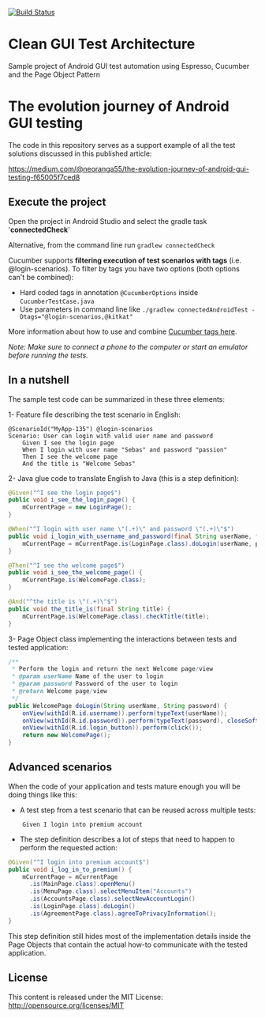 [![Build Status](https://travis-ci.org/neoranga55/CleanGUITestArchitecture.svg?branch=master)](https://travis-ci.org/neoranga55/CleanGUITestArchitecture)

# Clean GUI Test Architecture
Sample project of Android GUI test automation using Espresso, Cucumber and the Page Object Pattern

The evolution journey of Android GUI testing
============
The code in this repository serves as a support example of all the test solutions discussed in this published article:

https://medium.com/@neoranga55/the-evolution-journey-of-android-gui-testing-f65005f7ced8

Execute the project
-------
Open the project in Android Studio and select the gradle task '**connectedCheck**'

Alternative, from the command line run ```gradlew connectedCheck```

Cucumber supports **filtering execution of test scenarios with tags** (i.e. @login-scenarios). To filter by tags you have two options (both options can't be combined):
- Hard coded tags in annotation ```@CucumberOptions``` inside ```CucumberTestCase.java```
- Use parameters in command line like ```./gradlew connectedAndroidTest -Dtags="@login-scenarios,@kitkat"```

More information about how to use and combine [Cucumber tags here](https://github.com/cucumber/cucumber/wiki/Tags).

_Note: Make sure to connect a phone to the computer or start an emulator before running the tests._

In a nutshell
-------
The sample test code can be summarized in these three elements:

1- Feature file describing the test scenario in English:
```gherkin
@ScenarioId("MyApp-135") @login-scenarios
Scenario: User can login with valid user name and password
    Given I see the login page
    When I login with user name "Sebas" and password "passion"
    Then I see the welcome page
    And the title is "Welcome Sebas"
```

2- Java glue code to translate English to Java (this is a step definition):
```java
@Given("^I see the login page$")
public void i_see_the_login_page() {
    mCurrentPage = new LoginPage();
}

@When("^I login with user name \"(.+)\" and password \"(.+)\"$")
public void i_login_with_username_and_password(final String userName, final String password) {
    mCurrentPage = mCurrentPage.is(LoginPage.class).doLogin(userName, password);
}

@Then("^I see the welcome page$")
public void i_see_the_welcome_page() {
    mCurrentPage.is(WelcomePage.class);
}

@And("^the title is \"(.+)\"$")
public void the_title_is(final String title) {
    mCurrentPage.is(WelcomePage.class).checkTitle(title);
}
```

3- Page Object class implementing the interactions between tests and tested application:
```java
/**
 * Perform the login and return the next Welcome page/view
 * @param userName Name of the user to login
 * @param password Password of the user to login
 * @return Welcome page/view
 */
public WelcomePage doLogin(String userName, String password) {
    onView(withId(R.id.username)).perform(typeText(userName));
    onView(withId(R.id.password)).perform(typeText(password), closeSoftKeyboard());
    onView(withId(R.id.login_button)).perform(click());
    return new WelcomePage();
}
```

Advanced scenarios
-------
When the code of your application and tests mature enough you will be doing things like this:
- A test step from a test scenario that can be reused across multiple tests:
```gherkin
    Given I login into premium account
```
- The step definition describes a lot of steps that need to happen to perform the requested action:
```java
@Given("^I login into premium account$")
public void i_log_in_to_premium() {
    mCurrentPage = mCurrentPage
      .is(MainPage.class).openMenu()
      .is(MenuPage.class).selectMenuItem("Accounts")
      .is(AccountsPage.class).selectNewAccountLogin()
      .is(LoginPage.class).doLogin()
      .is(AgreementPage.class).agreeToPrivacyInformation();
}
```
This step definition still hides most of the implementation details inside the Page Objects that contain the actual how-to communicate with the tested application.

License
-------
This content is released under the MIT License: http://opensource.org/licenses/MIT
